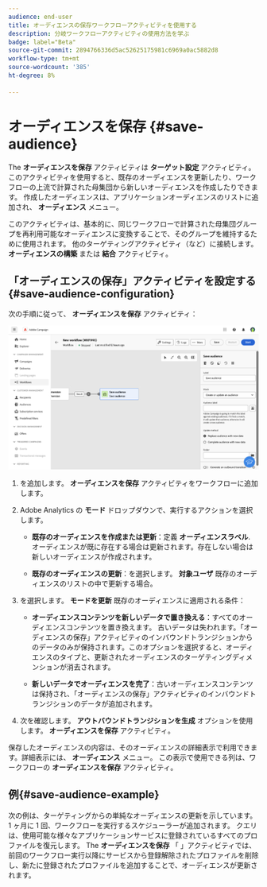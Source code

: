 ```yaml
---
audience: end-user
title: オーディエンスの保存ワークフローアクティビティを使用する
description: 分岐ワークフローアクティビティの使用方法を学ぶ
badge: label="Beta"
source-git-commit: 2894766336d5ac52625175981c6969a0ac5882d8
workflow-type: tm+mt
source-wordcount: '385'
ht-degree: 8%

---
```



# オーディエンスを保存 {#save-audience}

<!--
>[!CONTEXTUALHELP]
>id="acw_orchestration_saveaudience_activity"
>title="Save an audience"
>abstract="Use this activity to save the workflow audience."
-->

The **オーディエンスを保存** アクティビティは **ターゲット設定** アクティビティ。 このアクティビティを使用すると、既存のオーディエンスを更新したり、ワークフローの上流で計算された母集団から新しいオーディエンスを作成したりできます。 作成したオーディエンスは、アプリケーションオーディエンスのリストに追加され、 **オーディエンス** メニュー。

このアクティビティは、基本的に、同じワークフローで計算された母集団グループを再利用可能なオーディエンスに変換することで、そのグループを維持するために使用されます。 他のターゲティングアクティビティ（など）に接続します。 **オーディエンスの構築** または **結合** アクティビティ。

## 「オーディエンスの保存」アクティビティを設定する{#save-audience-configuration}

次の手順に従って、 **オーディエンスを保存** アクティビティ：

![](../assets/workflow-save-audience.png)

1. を追加します。 **オーディエンスを保存** アクティビティをワークフローに追加します。

1. Adobe Analytics の **モード** ドロップダウンで、実行するアクションを選択します。

   * **既存のオーディエンスを作成または更新**：定義 **オーディエンスラベル**. オーディエンスが既に存在する場合は更新されます。存在しない場合は新しいオーディエンスが作成されます。

   * **既存のオーディエンスの更新**：を選択します。 **対象ユーザ** 既存のオーディエンスのリストの中で更新する場合。

1. を選択します。 **モードを更新** 既存のオーディエンスに適用される条件：

   * **オーディエンスコンテンツを新しいデータで置き換える**：すべてのオーディエンスコンテンツを置き換えます。 古いデータは失われます。「オーディエンスの保存」アクティビティのインバウンドトランジションからのデータのみが保持されます。このオプションを選択すると、オーディエンスのタイプと、更新されたオーディエンスのターゲティングディメンションが消去されます。

   * **新しいデータでオーディエンスを完了**：古いオーディエンスコンテンツは保持され、「オーディエンスの保存」アクティビティのインバウンドトランジションのデータが追加されます。

1. 次を確認します。 **アウトバウンドトランジションを生成** オプションを使用します。 **オーディエンスを保存** アクティビティ。

保存したオーディエンスの内容は、そのオーディエンスの詳細表示で利用できます。詳細表示には、 **オーディエンス** メニュー。 この表示で使用できる列は、ワークフローの **オーディエンスを保存** アクティビティ。


## 例{#save-audience-example}

次の例は、ターゲティングからの単純なオーディエンスの更新を示しています。 1 ヶ月に 1 回、ワークフローを実行するスケジューラーが追加されます。 クエリは、使用可能な様々なアプリケーションサービスに登録されているすべてのプロファイルを復元します。 The **オーディエンスを保存** 「 」アクティビティでは、前回のワークフロー実行以降にサービスから登録解除されたプロファイルを削除し、新たに登録されたプロファイルを追加することで、オーディエンスが更新されます。


